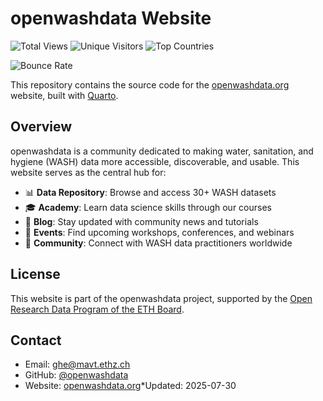 # openwashdata Website

![Total Views](https://img.shields.io/badge/Total%20Views-20,722-2d0e2d?style=for-the-badge&v=1753877526)
![Unique Visitors](https://img.shields.io/badge/Unique%20Visitors-7,302-3B1A3B?style=for-the-badge&v=1753877526)
![Top Countries](https://img.shields.io/badge/Top%20Countries-N/A-c8a3c8?style=for-the-badge&v=1753877526)


![Bounce Rate](https://img.shields.io/badge/Bounce%20Rate-58.0-orange?style=for-the-badge)



This repository contains the source code for the [openwashdata.org](https://openwashdata.org) website, built with [Quarto](https://quarto.org/).

## Overview

openwashdata is a community dedicated to making water, sanitation, and hygiene (WASH) data more accessible, discoverable, and usable. This website serves as the central hub for:

- 📊 **Data Repository**: Browse and access 30+ WASH datasets
- 🎓 **Academy**: Learn data science skills through our courses
- 📰 **Blog**: Stay updated with community news and tutorials
- 📅 **Events**: Find upcoming workshops, conferences, and webinars
- 🤝 **Community**: Connect with WASH data practitioners worldwide

## License

This website is part of the openwashdata project, supported by the [Open Research Data Program of the ETH Board](https://ethrat.ch/en/eth-domain/open-research-data/).

## Contact

- Email: ghe@mavt.ethz.ch
- GitHub: [@openwashdata](https://github.com/openwashdata)
- Website: [openwashdata.org](https://openwashdata.org)*Updated: 2025-07-30

